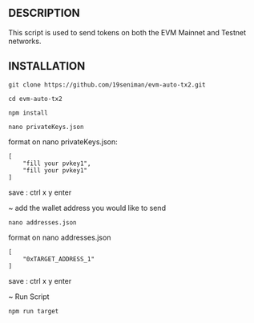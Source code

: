 ## DESCRIPTION
This script is used to send tokens on both the EVM Mainnet and Testnet networks.


## INSTALLATION

```
git clone https://github.com/19seniman/evm-auto-tx2.git
```
```
cd evm-auto-tx2
```
```
npm install
```
```
nano privateKeys.json
```
format on nano privateKeys.json:
```
[
    "fill your pvkey1",
    "fill your pvkey1"
]
```
save : ctrl x y enter

~  add the wallet address you would like to send 
```
nano addresses.json
```
format on nano addresses.json
```
[
    "0xTARGET_ADDRESS_1"
]
```
save : ctrl x y enter

~ Run Script
```
npm run target
```
